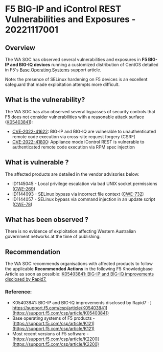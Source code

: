 # F5 BIG-IP and iControl REST Vulnerabilities and Exposures - 20221117001

## Overview
The WA SOC has observed several vulnerabilities and exposures in **F5 BIG-IP and BIG-IQ devices** running a customized distribution of CentOS detailed in F5's [Base Operating Systems](https://support.f5.com/csp/article/K121) support article.

Note: the presence of SELinux hardening on F5 devices is an excellent safeguard that made exploitation attempts more difficult.

## What is the vulnerability?
The WA SOC has also observed several bypasses of security controls that F5 does not consider vulnerabilities with a reasonable attack surface ([K05403841](https://support.f5.com/csp/article/K05403841)):
-   [CVE-2022-41622](https://support.f5.com/csp/article/K94221585): BIG-IP and BIG-IQ are vulnerable to unauthenticated remote code execution via cross-site request forgery (CSRF)
-   [CVE-2022-41800](https://support.f5.com/csp/article/K13325942): Appliance mode iControl REST is vulnerable to authenticated remote code execution via RPM spec injection

## What is vulnerable ?

The affected products are detailed in the vendor advisories below:

-   ID1145045 - Local privilege escalation via bad UNIX socket permissions ([CWE-269](https://cwe.mitre.org/data/definitions/269.html))
-   ID1144093 - SELinux bypass via incorrect file context ([CWE-732](https://cwe.mitre.org/data/definitions/732.html))
-   ID1144057 - SELinux bypass via command injection in an update script ([CWE-78](https://cwe.mitre.org/data/definitions/78.html))

## What has been observed ?
There is no evidence of exploitation affecting Western Australian government networks at the time of publishing.

## Recommendation
The WA SOC recommends organisations with affected products to follow the applicable **Recommended Actions** in the following F5 Knowledgbase Article as soon as possible: [K05403841: BIG-IP and BIG-IQ improvements disclosed by Rapid7.](https://support.f5.com/csp/article/K05403841)

### Reference:
* K05403841: BIG-IP and BIG-IQ improvements disclosed by Rapid7 -[ https://support.f5.com/csp/article/K05403841](https://support.f5.com/csp/article/K05403841)
* Base operating systems of F5 products - [https://support.f5.com/csp/article/K121](https://support.f5.com/csp/article/K121)
* Most recent versions of F5 software - [https://support.f5.com/csp/article/K2200](https://support.f5.com/csp/article/K2200)